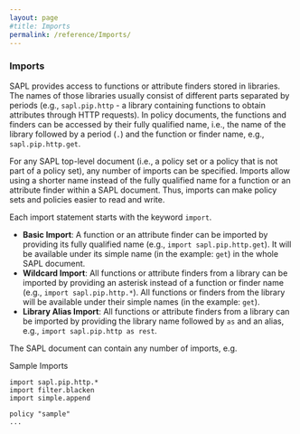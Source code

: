 ```yaml
---
layout: page
#title: Imports
permalink: /reference/Imports/
---
```


### Imports

SAPL provides access to functions or attribute finders stored in libraries. The names of those libraries usually consist of different parts separated by periods (e.g., `sapl.pip.http` - a library containing functions to obtain attributes through HTTP requests). In policy documents, the functions and finders can be accessed by their fully qualified name, i.e., the name of the library followed by a period (`.`) and the function or finder name, e.g., `sapl.pip.http.get`.

For any SAPL top-level document (i.e., a policy set or a policy that is not part of a policy set), any number of imports can be specified. Imports allow using a shorter name instead of the fully qualified name for a function or an attribute finder within a SAPL document. Thus, imports can make policy sets and policies easier to read and write.

Each import statement starts with the keyword `import`.

- **Basic Import**: A function or an attribute finder can be imported by providing its fully qualified name (e.g., `import sapl.pip.http.get`). It will be available under its simple name (in the example: `get`) in the whole SAPL document.
- **Wildcard Import**: All functions or attribute finders from a library can be imported by providing an asterisk instead of a function or finder name (e.g., `import sapl.pip.http.*`). All functions or finders from the library will be available under their simple names (in the example: `get`).
- **Library Alias Import**: All functions or attribute finders from a library can be imported by providing the library name followed by `as` and an alias, e.g., `import sapl.pip.http as rest`.

The SAPL document can contain any number of imports, e.g.

Sample Imports

```
import sapl.pip.http.*
import filter.blacken
import simple.append

policy "sample"
...
```